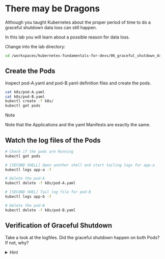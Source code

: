 # There may be Dragons

Although you taught Kubernetes about the proper period of time to do a graceful shutdown data loss can still happen.

In this lab you will learn about a possible reason for data loss.

Change into the lab directory:

```bash
cd /workspaces/kubernetes-fundamentals-for-devs/06_graceful_shutdown_dragons
```

## Create the Pods

Inspect pod-A.yaml and pod-B.yaml definition files and create the pods.

```bash
cat k8s/pod-A.yaml
cat k8s/pod-B.yaml
kubectl create -f k8s/
kubectl get pods
```

> [!NOTE]
> Note that the Applications and the yaml Manifests are exactly the same.

## Watch the log files of the Pods

```bash
# Check if the pods are Running
kubectl get pods

# [SECOND SHELL] Open another shell and start tailing logs for app-a
kubectl logs app-a -f

# Delete the pod-A
kubectl delete -f k8s/pod-A.yaml

# [SECOND SHEL] Tail log file for pod-B
kubectl logs app-b -f

# Delete the pod-B
kubectl delete -f k8s/pod-B.yaml
```

## Verification of Graceful Shutdown

Take a look at the logfiles. Did the graceful shutdown happen on both Pods? If not, why?

<details>
  <summary>Hint</summary>

You can check the `Dockerfile`s here:
- [app-a](../00_app/Dockerfile-A)
- [app-b](../00_app/Dockerfile-B)

Start the pods again, and check the PID 1:

```bash
kubectl create -f k8s/

# Pod-A:
kubectl exec -it app-a -- ps aux

# Pod-B:
kubectl exec -it app-b -- ps aux
```

</details>
